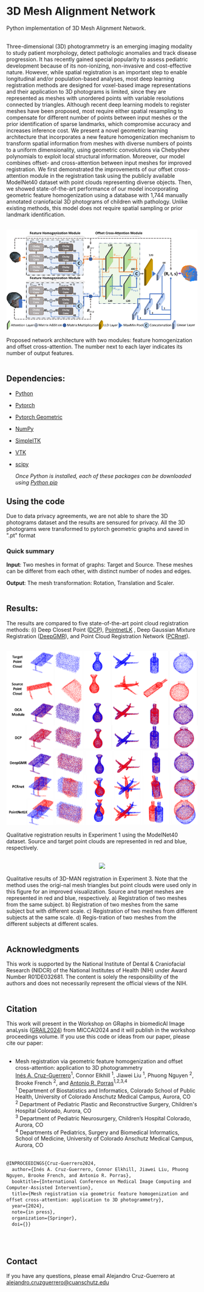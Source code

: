 # 3D Mesh Alignment Network

Python implementation of 3D Mesh Alignment Network. <br><br>

Three-dimensional (3D) photogrammetry is an emerging imaging modality to study patient morphology, detect pathologic anomalies and track disease progression. It has recently gained special popularity to assess pediatric development because of its non-ionizing, non-invasive and cost-effective nature. However, while spatial registration is an important step to enable longitudinal and/or population-based analyses, most deep learning registration methods are designed for voxel-based image representations and their application to 3D photograms is limited, since they are represented as meshes with unordered points with variable resolutions connected by triangles. Although recent deep learning models to register meshes have been proposed, most require either spatial resampling to compensate for different number of points between input meshes or the prior identification of sparse landmarks, which compromise accuracy and increases inference cost. We present a novel geometric learning architecture that incorporates a new feature homogenization mechanism to transform spatial information from meshes with diverse numbers of points to a uniform dimensionality, using geometric convolutions via Chebyshev polynomials to exploit local structural information. Moreover, our model combines offset- and cross-attention between input meshes for improved registration. We first demonstrated the improvements of our offset cross-attention module in the registration task using the publicly available ModelNet40 dataset with point clouds representing diverse objects. Then, we showed state-of-the-art performance of our model incorporating geometric feature homogenization using a database with 1,744 manually annotated craniofacial 3D photograms of children with pathology. Unlike existing methods, this model does not require spatial sampling or prior landmark identification. <br><br>

<p align="center">
<img src='\Figures\Architecture.png'> <br>
</p>
Proposed network architecture with two modules: feature homogenization and offset cross-attention. The number next to each layer indicates its number of output features.<br><br>

## Dependencies:
- [Python](python.org)
- [Pytorch](https://pytorch.org/get-started/locally)
- [Pytorch Geometric](https://pytorch-geometric.readthedocs.io/en/latest/index.html)
- [NumPy](https://numpy.org/install/)
- [SimpleITK](https://simpleitk.org/)
- [VTK](https://pypi.org/project/vtk/)
- [scipy](https://scipy.org/)

    *Once Python is installed, each of these packages can be downloaded using [Python pip](https://pip.pypa.io/en/stable/installation/)*


## Using the code
Due to data privacy agreements, we are not able to share the 3D photograms dataset and the results are sensured for privacy. All the 3D photograms were transformed to pytorch geometric graphs and saved in ".pt" format

### Quick summary
**Input**: Two meshes in format of graphs: Target and Source. These meshes can be differet from each other, with distinct number of nodes and edges.

**Output**: The mesh transformation: Rotation, Translation and Scaler.
<br><br>
## Results:
The results are compared to five state-of-the-art point cloud registration methods: (i) Deep Closest Point ([DCP](https://openaccess.thecvf.com/content_ICCV_2019/papers/Wang_Deep_Closest_Point_Learning_Representations_for_Point_Cloud_Registration_ICCV_2019_paper.pdf)), [PointnetLK](https://openaccess.thecvf.com/content_CVPR_2019/papers/Aoki_PointNetLK_Robust__Efficient_Point_Cloud_Registration_Using_PointNet_CVPR_2019_paper.pdf) , Deep Gaussian Mixture Registration ([DeepGMR](https://link.springer.com/chapter/10.1007/978-3-030-58558-7_43)), and Point Cloud Registration Network ([PCRnet](https://arxiv.org/pdf/1908.07906)).<br><br>

<p align="center">
<img src='\Figures\ModelNetResults.png'> <br>
</p>
Qualitative registration results in Experiment 1 using the ModelNet40 dataset. Source and target point clouds are represented in red and blue, respectively.<br><br>

<p align="center">
<img src='\Figures\PointCloudResults.png'> <br>
</p>
Qualitative results of 3D-MAN registration in Experiment 3. Note that the method uses the origi-nal mesh triangles but point clouds were used only in this figure for an improved visualization. Source and target meshes are represented in red and blue, respectively. a) Registration of two meshes from the same subject. b) Registration of two meshes from the same subject but with different scale. c) Registration of two meshes from different subjects at the same scale. d) Regis-tration of two meshes from the different subjects at different scales.<br><br>

## Acknowledgments 
This work is supported by the National Institute of Dental & Craniofacial Research (NIDCR) of the National Institutes of Health (NIH) under Award Number R01DE032681. The content is solely the responsibility of the authors and does not necessarily represent the official views of the NIH. <br><br>

## Citation
This work will present in the Workshop on GRaphs in biomedicAl Image anaLysis ([GRAIL2024](https://grail-miccai.github.io/#program)) from MICCAI2024 and it will publish in the workshop proceedings volume. If you use this code or ideas from our paper, please cite our paper:<br> <br>
* Mesh registration via geometric feature homogenization and offset cross-attention: application to 3D photogrammetry<br>
 [Inés A. Cruz-Guerrero](https://orcid.org/0000-0001-8034-8530)<sup>1</sup>,
 Connor Elkhill <sup>1</sup>,
 Jiawei Liu <sup>1</sup>,
 Phuong Nguyen <sup>2</sup>,
 Brooke French <sup>2</sup>, and
 [Antonio R. Porras](https://orcid.org/0000-0001-5989-2953)<sup>1,2,3,4</sup> <br>
<sup>1</sup> Department of Biostatistics and Informatics, Colorado School of Public Health, University of Colorado Anschutz Medical Campus, Aurora, CO <br>
<sup>2</sup> Department of Pediatric Plastic and Reconstructive Surgery, Children's Hospital Colorado, Aurora, CO <br>
<sup>3</sup> Department of Pediatric Neurosurgery, Children’s Hospital Colorado, Aurora, CO <br>
<sup>4</sup> Departments of Pediatrics, Surgery and Biomedical Informatics, School of Medicine, University of Colorado Anschutz Medical Campus, Aurora, CO <br><br>

```
@INPROCEEDINGS{Cruz-Guerrero2024,
  author={Inés A. Cruz-Guerrero, Connor Elkhill, Jiawei Liu, Phuong Nguyen, Brooke French, and Antonio R. Porras},
  booktitle={International Conference on Medical Image Computing and Computer-Assisted Intervention}, 
  title={Mesh registration via geometric feature homogenization and offset cross-attention: application to 3D photogrammetry}, 
  year={2024},
  note={in press},
  organization={Springer},
  doi={}}
```
<br><br>

## Contact 
If you have any questions, please email Alejandro Cruz-Guerrero at alejandro.cruzguerrero@cuanschutz.edu
